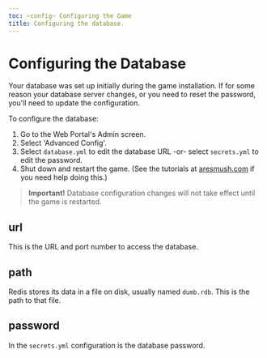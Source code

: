```yaml
---
toc: ~config~ Configuring the Game
title: Configuring the database.
---
```

# Configuring the Database

Your database was set up initially during the game installation.  If for some reason your database server changes, or you need to reset the password, you'll need to update the configuration.

To configure the database:

1. Go to the Web Portal's Admin screen.  
2. Select 'Advanced Config'.
3. Select `database.yml` to edit the database URL -or- select `secrets.yml` to edit the password.
4. Shut down and restart the game.  (See the tutorials at [aresmush.com](http://www.aresmush.com) if you need help doing this.)

> **Important!** Database configuration changes will not take effect until the game is restarted.

## url

This is the URL and port number to access the database.

## path

Redis stores its data in a file on disk, usually named `dumb.rdb`.  This is the path to that file.

## password

In the `secrets.yml` configuration is the database password.